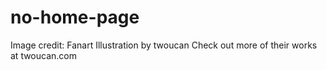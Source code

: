 # no-home-page

Image credit:
Fanart Illustration by twoucan
Check out more of their works at twoucan.com

